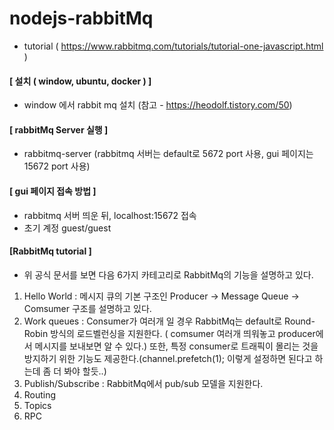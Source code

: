 # nodejs-rabbitMq
- tutorial ( https://www.rabbitmq.com/tutorials/tutorial-one-javascript.html )

#### [ 설치 ( window, ubuntu, docker ) ]
 - window 에서 rabbit mq 설치 (참고 - https://heodolf.tistory.com/50)
 
#### [ rabbitMq Server 실행 ]
 - rabbitmq-server  (rabbitmq 서버는 default로 5672 port 사용, gui 페이지는 15672 port 사용)

#### [ gui 페이지 접속 방법 ]
 - rabbitmq 서버 띄운 뒤, localhost:15672 접속
 - 초기 계정 guest/guest

#### [RabbitMq tutorial ]
 - 위 공식 문서를 보면 다음 6가지 카테고리로 RabbitMq의 기능을 설명하고 있다.
 1. Hello World : 메시지 큐의 기본 구조인 Producer -> Message Queue -> Comsumer 구조를 설명하고 있다.
 2. Work queues : Consumer가 여러개 일 경우 RabbitMq는 default로 Round-Robin 방식의 로드벨런싱을 지원한다. ( comsumer 여러개 띄워놓고 producer에서 메시지를 보내보면 알 수 있다.) 또한, 특정 consumer로 트래픽이 몰리는 것을 방지하기 위한 기능도 제공한다.(channel.prefetch(1); 이렇게 설정하면 된다고 하는데 좀 더 봐야 할듯..)
 3. Publish/Subscribe :  RabbitMq에서 pub/sub 모델을 지원한다. 
 4. Routing 
 5. Topics
 6. RPC

